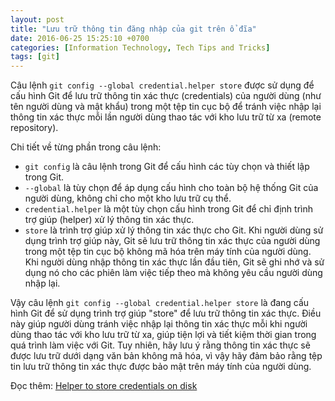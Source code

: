 ```yaml
---
layout: post
title: "Lưu trữ thông tin đăng nhập của git trên ổ đĩa"
date: 2016-06-25 15:25:10 +0700
categories: [Information Technology, Tech Tips and Tricks]
tags: [git]
---
```


Câu lệnh `git config --global credential.helper store` được sử dụng để cấu hình Git để lưu trữ thông tin xác thực (credentials) của người dùng (như tên người dùng và mật khẩu) trong một tệp tin cục bộ để tránh việc nhập lại thông tin xác thực mỗi lần người dùng thao tác với kho lưu trữ từ xa (remote repository).

Chi tiết về từng phần trong câu lệnh:
- `git config` là câu lệnh trong Git để cấu hình các tùy chọn và thiết lập trong Git.
- `--global` là tùy chọn để áp dụng cấu hình cho toàn bộ hệ thống Git của người dùng, không chỉ cho một kho lưu trữ cụ thể.
- `credential.helper` là một tùy chọn cấu hình trong Git để chỉ định trình trợ giúp (helper) xử lý thông tin xác thực.
- `store` là trình trợ giúp xử lý thông tin xác thực cho Git. Khi người dùng sử dụng trình trợ giúp này, Git sẽ lưu trữ thông tin xác thực của người dùng trong một tệp tin cục bộ không mã hóa trên máy tính của người dùng. Khi người dùng nhập thông tin xác thực lần đầu tiên, Git sẽ ghi nhớ và sử dụng nó cho các phiên làm việc tiếp theo mà không yêu cầu người dùng nhập lại.

Vậy câu lệnh `git config --global credential.helper store` là đang cấu hình Git để sử dụng trình trợ giúp "store" để lưu trữ thông tin xác thực. Điều này giúp người dùng tránh việc nhập lại thông tin xác thực mỗi khi người dùng thao tác với kho lưu trữ từ xa, giúp tiện lợi và tiết kiệm thời gian trong quá trình làm việc với Git. Tuy nhiên, hãy lưu ý rằng thông tin xác thực sẽ được lưu trữ dưới dạng văn bản không mã hóa, vì vậy hãy đảm bảo rằng tệp tin lưu trữ thông tin xác thực được bảo mật trên máy tính của người dùng.

Đọc thêm: [Helper to store credentials on disk](https://git-scm.com/docs/git-credential-store)  
